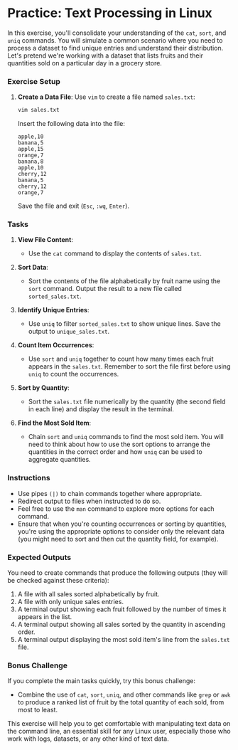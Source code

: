# Practice: Text Processing in Linux

In this exercise, you'll consolidate your understanding of the `cat`, `sort`, and `uniq` commands. You will simulate a common scenario where you need to process a dataset to find unique entries and understand their distribution. Let's pretend we're working with a dataset that lists fruits and their quantities sold on a particular day in a grocery store.

### Exercise Setup

1. **Create a Data File**: Use `vim` to create a file named `sales.txt`:

   ```bash
   vim sales.txt
   ```

   Insert the following data into the file:

   ```plaintext
   apple,10
   banana,5
   apple,15
   orange,7
   banana,8
   apple,10
   cherry,12
   banana,5
   cherry,12
   orange,7
   ```

   Save the file and exit (`Esc`, `:wq`, `Enter`).

### Tasks

1. **View File Content**:

   - Use the `cat` command to display the contents of `sales.txt`.

2. **Sort Data**:

   - Sort the contents of the file alphabetically by fruit name using the `sort` command. Output the result to a new file called `sorted_sales.txt`.

3. **Identify Unique Entries**:

   - Use `uniq` to filter `sorted_sales.txt` to show unique lines. Save the output to `unique_sales.txt`.

4. **Count Item Occurrences**:

   - Use `sort` and `uniq` together to count how many times each fruit appears in the `sales.txt`. Remember to sort the file first before using `uniq` to count the occurrences.

5. **Sort by Quantity**:

   - Sort the `sales.txt` file numerically by the quantity (the second field in each line) and display the result in the terminal.

6. **Find the Most Sold Item**:
   - Chain `sort` and `uniq` commands to find the most sold item. You will need to think about how to use the sort options to arrange the quantities in the correct order and how `uniq` can be used to aggregate quantities.

### Instructions

- Use pipes `(|)` to chain commands together where appropriate.
- Redirect output to files when instructed to do so.
- Feel free to use the `man` command to explore more options for each command.
- Ensure that when you're counting occurrences or sorting by quantities, you're using the appropriate options to consider only the relevant data (you might need to sort and then cut the quantity field, for example).

### Expected Outputs

You need to create commands that produce the following outputs (they will be checked against these criteria):

1. A file with all sales sorted alphabetically by fruit.
2. A file with only unique sales entries.
3. A terminal output showing each fruit followed by the number of times it appears in the list.
4. A terminal output showing all sales sorted by the quantity in ascending order.
5. A terminal output displaying the most sold item's line from the `sales.txt` file.

### Bonus Challenge

If you complete the main tasks quickly, try this bonus challenge:

- Combine the use of `cat`, `sort`, `uniq`, and other commands like `grep` or `awk` to produce a ranked list of fruit by the total quantity of each sold, from most to least.

This exercise will help you to get comfortable with manipulating text data on the command line, an essential skill for any Linux user, especially those who work with logs, datasets, or any other kind of text data.
